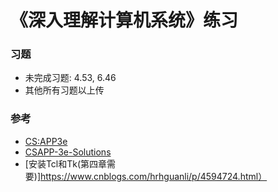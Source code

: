 # 《深入理解计算机系统》练习

### 习题
- 未完成习题: 4.53, 6.46  
- 其他所有习题以上传

### 参考
- [CS:APP3e](http://csapp.cs.cmu.edu/3e/students.html)  
- [CSAPP-3e-Solutions](https://dreamanddead.gitbooks.io/csapp-3e-solutions)
- [安装Tcl和Tk(第四章需要)]https://www.cnblogs.com/hrhguanli/p/4594724.html）